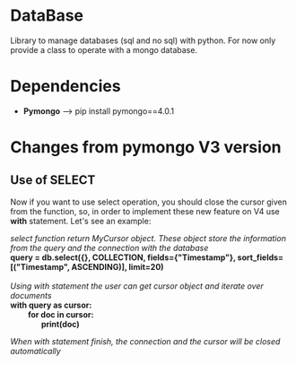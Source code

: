 # DataBase

Library to manage databases (sql and no sql) with python.
For now only provide a class to operate with a mongo database. 

# Dependencies
- **Pymongo** --> pip install pymongo==4.0.1

# Changes from pymongo V3 version

## Use of SELECT

Now if you want to use select operation, you should close the cursor given from the function, so, in order to implement these new feature on
V4 use **with** statement. Let's see an example:<br/>

*select function return MyCursor object. These object store the information from the query and the connection with the database*<br/>
**query = db.select({}, COLLECTION, fields={"Timestamp"}, sort_fields=[("Timestamp", ASCENDING)], limit=20)**<br/><br/>
*Using with statement the user can get cursor object and iterate over documents*<br/>
**with query as cursor:**<br/>
        **for doc in cursor:**<br/>
              **print(doc)**

*When with statement finish, the connection and the cursor will be closed automatically*
